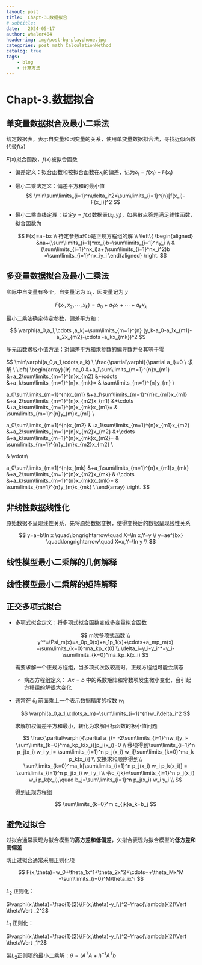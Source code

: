 ```yaml
---
layout: post
title:  Chapt-3.数据拟合
# subtitle: 
date:   2024-05-17
author: whaler404
header-img: img/post-bg-playphone.jpg
categories: post math CalculationMethod
catalog: true
tags:
    - blog
    - 计算方法
---
```



# Chapt-3.数据拟合

## 单变量数据拟合及最小二乘法

给定数据表，表示自变量和因变量的关系，使用单变量数据拟合法，寻找近似函数代替$f(x)$

$F(x)$拟合函数，$f(x)$被拟合函数

- 偏差定义：拟合函数和被拟合函数在$x_i$的偏差，记为$\delta_i=f(x_i)-F(x_i)$

- 最小二乘法定义：偏差平方和的最小值
  $$
  \min\sum\limits_{i=1}^n\delta_i^2=\sum\limits_{i=1}^{n}[f(x_i)-F(x_i)]^2
  $$

- 最小二乘直线定理：给定$y=f(x)$数据表$(x_i,y_i)$，如果散点答题满足线性函数，拟合函数为
  
  $$
  F(x)=a+bx \\
  待定参数a和b是正规方程组的解 \\
  \left\{
  \begin{aligned}
  &na+(\sum\limits_{i=1}^nx_i)b=\sum\limits_{i=1}^ny_i \\
  &(\sum\limits_{i=1}^nx_i)a+(\sum\limits_{i=1}^nx_i^2)b
  =\sum\limits_{i=1}^nx_iy_i
  \end{aligned}
  \right.
  $$
  

## 多变量数据拟合及最小二乘法

实际中自变量有多个，自变量记为 ${x_k}$，因变量记为 $y$

$$
F(x_1,x_2,\cdots,x_k)=a_0+a_1x_1+\cdots+a_kx_k
$$

最小二乘法确定待定参数，偏差平方和：

$$
\varphi(a_0,a_1,\cdots ,a_k)=\sum\limits_{m=1}^{n}
(y_k-a_0-a_1x_{m1}-a_2x_{m2}-\cdots -a_kx_{mk})^2
$$

多元函数求极小值方法：对偏差平方和求参数的偏导数并令其等于零

$$
\min\varphi(a_0,a_1,\cdots,a_k) \\
\frac{\partial\varphi}{\partial a_i}=0 \\
求解 \\
\left\{
\begin{array}{**lr**}
na_0 &+a_1\sum\limits_{m=1}^{n}x_{m1} &+a_2\sum\limits_{m=1}^{n}x_{m2} 
&+\cdots &+a_k\sum\limits_{m=1}^{n}x_{mk}= & \sum\limits_{m=1}^{n}y_{m} \\

a_0\sum\limits_{m=1}^{n}x_{m1} &+a_1\sum\limits_{m=1}^{n}x_{m1}x_{m1} &+a_2\sum\limits_{m=1}^{n}x_{m2}x_{m1} 
&+\cdots &+a_k\sum\limits_{m=1}^{n}x_{mk}x_{m1}= & \sum\limits_{m=1}^{n}y_{m}x_{m1} \\

a_0\sum\limits_{m=1}^{n}x_{m2} &+a_1\sum\limits_{m=1}^{n}x_{m1}x_{m2} &+a_2\sum\limits_{m=1}^{n}x_{m2}x_{m2} 
&+\cdots &+a_k\sum\limits_{m=1}^{n}x_{mk}x_{m2}= & \sum\limits_{m=1}^{n}y_{m}x_{m2}x_{m2} \\

& \vdots\\

a_0\sum\limits_{m=1}^{n}x_{mk} &+a_1\sum\limits_{m=1}^{n}x_{m1}x_{mk} &+a_2\sum\limits_{m=1}^{n}x_{m2}x_{mk} 
&+\cdots &+a_k\sum\limits_{m=1}^{n}x_{mk}x_{mk}= & \sum\limits_{m=1}^{n}y_{m}x_{mk} \\
\end{array}
\right.
$$


## 非线性数据线性化

原始数据不呈现线性关系，先将原始数据变换，使得变换后的数据呈现线性关系

$$
y=a+b\ln x \quad\longrightarrow\quad X=\ln x,Y=y \\
y=ae^{bx} \quad\longrightarrow\quad X=x,Y=\ln y \\
$$


## 线性模型最小二乘解的几何解释



## 线性模型最小二乘解的矩阵解释



## 正交多项式拟合

- 多项式拟合定义：将多项式拟合函数变成多变量拟合函数

  $$
  m次多项式函数 \\
  y^*=\Psi_m(x)=a_0p_0(x)+a_1p_1(x)+\cdots+a_mp_m(x)
  =\sum\limits_{k=0}^ma_kp_k(0) \\
  \delta_i=y_i-y_i^*=y_i-\sum\limits_{k=0}^ma_kp_k(x_i)
  $$

  需要求解一个正规方程组，当多项式次数较高时，正规方程组可能会病态

  - 病态方程组定义： $Ax=b$ 中的系数矩阵和常数项发生微小变化，会引起方程组的解很大变化

- 通常在 $\delta_i$ 前面乘上一个表示数据精度的权数 $w_i$

  $$
  \varphi(a_0,a_1,\cdots,a_m)=\sum\limits_{i=1}^{n}w_i\delta_i^2
  $$

  求解加权偏差平方和最小，转化为求解目标函数的极小值问题

  $$
  \frac{\partial\varphi}{\partial a_j}=
  -2\sum\limits_{i=1}^nw_i[y_i-\sum\limits_{k=0}^ma_kp_k(x_i)]p_j(x_i)=0 \\
  移项得到\sum\limits_{i=1}^n p_j(x_i) w_i y_i=
  \sum\limits_{i=1}^n  p_j(x_i) w_i[\sum\limits_{k=0}^ma_k p_k(x_i)] \\
  交换求和顺序得到\\
  \sum\limits_{k=0}^ma_k[\sum\limits_{i=1}^n  p_j(x_i) w_i p_k(x_i)]
  = \sum\limits_{i=1}^n p_j(x_i) w_i y_i \\
  令c_{jk}=\sum\limits_{i=1}^n  p_j(x_i) w_i p_k(x_i),\quad
  b_j=\sum\limits_{i=1}^n p_j(x_i) w_i y_i \\
  $$

  得到正规方程组

  $$
  \sum\limits_{k=0}^m c_{jk}a_k=b_j
  $$
  

## 避免过拟合

过拟合通常表现为拟合模型的**高方差和低偏差**，欠拟合表现为拟合模型的**低方差和高偏差**

防止过拟合通常采用正则化项

$$
F(x,\theta)=w_0+\theta_1x^1+\theta_2x^2+\cdots++\theta_Mx^M
=\sum\limits_{i=0}^M\theta_ix^i
$$

$L_2$ 正则化：

$\varphi(x,\theta)=\frac{1}{2}\{F(x,\theta)-y_i\}^2+\frac{\lambda}{2}\Vert \theta\Vert _2^2$

$L_1$ 正则化：

$\varphi(x,\theta)=\frac{1}{2}\{F(x,\theta)-y_i\}^2+\frac{\lambda}{2}\Vert \theta\Vert _1^2$

带$L_2$正则项的最小二乘解：$\theta=(A^TA+I)^{-1}A^Tb$

